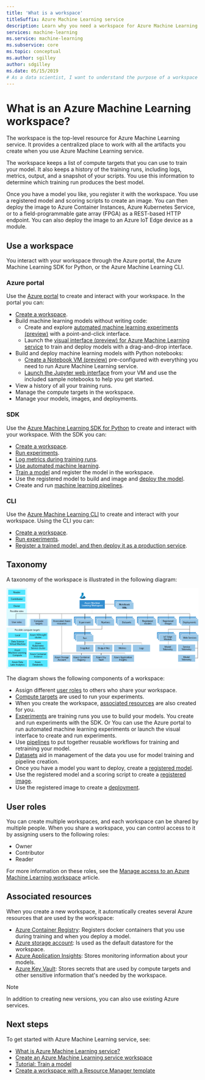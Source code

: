 ```yaml
---
title: 'What is a workspace'
titleSuffix: Azure Machine Learning service
description: Learn why you need a workspace for Azure Machine Learning service.
services: machine-learning
ms.service: machine-learning
ms.subservice: core
ms.topic: conceptual
ms.author: sgilley
author: sdgilley
ms.date: 05/15/2019
# As a data scientist, I want to understand the purpose of a workspace for Azure Machine Learning service.
---
```



# What is an Azure Machine Learning workspace?

The workspace is the top-level resource for Azure Machine Learning service. It provides a centralized place to work with all the artifacts you create when you use Azure Machine Learning service.

The workspace keeps a list of compute targets that you can use to train your model. It also keeps a history of the training runs, including logs, metrics, output, and a snapshot of your scripts. You use this information to determine which training run produces the best model.

Once you have a model you like, you register it with the workspace. You use a registered model and scoring scripts to create an image. You can then deploy the image to Azure Container Instances, Azure Kubernetes Service, or to a field-programmable gate array (FPGA) as a REST-based HTTP endpoint. You can also deploy the image to an Azure IoT Edge device as a module.



## Use a workspace

You interact with your workspace through the Azure portal, the Azure Machine Learning SDK for Python, or the Azure Machine Learning CLI.  

### Azure portal

Use the [Azure portal](https://azure.portal.com) to create and interact with your workspace.  In the portal you can:

+ [Create a workspace](setup-create-workspace.md#portal).
+ Build machine learning models without writing code:  
    + Create and explore [automated machine learning experiments (preview)](how-to-create-portal-experiments.md) with a point-and-click interface.
    + Launch the [visual interface (preview) for Azure Machine Learning service](ui-concept-visual-interface.md) to train and deploy models with a drag-and-drop interface.
+ Build and deploy machine learning models with Python notebooks:
    + [Create a Notebook VM (preview)](quickstart-run-cloud-notebook.md) pre-configured with everything you need to run Azure Machine Learning service. 
    + [Launch the Jupyter web interface](quickstart-run-cloud-notebook.md#launch) from your VM and use the included sample notebooks to help you get started.
+ View a history of all your training runs.
+ Manage the compute targets in the workspace.
+ Manage your models, images, and deployments.

### SDK

Use the [Azure Machine Learning SDK for Python](https://docs.microsoft.com/python/api/overview/azure/ml/intro?view=azure-ml-py) to create and interact with your workspace.  With the SDK you can:

+ [Create a workspace](setup-create-workspace.md#sdk).
+ [Run experiments](quickstart-run-local-notebook.md).
+ [Log metrics during training runs](how-to-track-experiments.md).
+ [Use automated machine learning](tutorial-auto-train-models.md).
+ [Train a model](tutorial-train-models-with-aml.md) and register the model in the workspace.
+ Use the registered model to build and image and [deploy the model](tutorial-deploy-models-with-aml.md).  
+ Create and run [machine learning pipelines](how-to-create-your-first-pipeline.md).

### CLI

Use the [Azure Machine Learning CLI](https://docs.microsoft.com/azure/machine-learning/service/reference-azure-machine-learning-cli) to create and interact with your workspace.  Using the CLI you can:

+ [Create a workspace](https://docs.microsoft.com/azure/machine-learning/service/reference-azure-machine-learning-cli#resource-management).
+ [Run experiments](https://docs.microsoft.com/azure/machine-learning/service/reference-azure-machine-learning-cli#experiments).
+ [Register a trained model, and then deploy it as a production service](https://docs.microsoft.com/azure/machine-learning/service/reference-azure-machine-learning-cli#model-registration-profiling-deployment).

## Taxonomy 

A taxonomy of the workspace is illustrated in the following diagram:

[![Workspace taxonomy](./media/concept-azure-machine-learning-architecture/azure-machine-learning-taxonomy.png)](./media/concept-azure-machine-learning-architecture/azure-machine-learning-taxonomy.png#lightbox)

The diagram shows the following components of a workspace:
+ Assign different [user roles](#roles) to others who share your workspace.
+ [Compute targets](concept-azure-machine-learning-architecture.md#compute-target) are used to run your experiments.
+ When you create the workspace, [associated resources](#resources) are also created for you.
+ [Experiments](concept-azure-machine-learning-architecture.md#experiments) are training runs you use to build your models.  You create and run experiments with the SDK.  Or You can use the Azure portal to run automated machine learning experiments or launch the visual interface to create and run experiments.  
+ Use [pipelines](concept-azure-machine-learning-architecture.md#pipeline) to put together reusable workflows for training and retraining your model.
+ [Datasets](concept-azure-machine-learning-architecture.md#dataset) aid in management of the data you use for model training and pipeline creation.
+ Once you have a model you want to deploy, create a [registered model](concept-azure-machine-learning-architecture.md#model-registry).
+ Use the registered model and a scoring script to create a [registered image](concept-azure-machine-learning-architecture.md#image-registry).
+ Use the registered image to create a [deployment](concept-azure-machine-learning-architecture.md#image-registry).

## <a name="roles"></a>User roles

You can create multiple workspaces, and each workspace can be shared by multiple people. When you share a workspace, you can control access to it by assigning users to the following roles:

* Owner
* Contributor
* Reader

For more information on these roles, see the [Manage access to an Azure Machine Learning workspace](how-to-assign-roles.md) article.

## <a name="resources"></a> Associated resources

When you create a new workspace, it automatically creates several Azure resources that are used by the workspace:

* [Azure Container Registry](https://azure.microsoft.com/services/container-registry/): Registers docker containers that you use during training and when you deploy a model.
* [Azure storage account](https://azure.microsoft.com/services/storage/): Is used as the default datastore for the workspace.
* [Azure Application Insights](https://azure.microsoft.com/services/application-insights/): Stores monitoring information about your models.
* [Azure Key Vault](https://azure.microsoft.com/services/key-vault/): Stores secrets that are used by compute targets and other sensitive information that's needed by the workspace.

> [!NOTE]
> In addition to creating new versions, you can also use existing Azure services.

## Next steps

To get started with Azure Machine Learning service, see:

* [What is Azure Machine Learning service?](overview-what-is-azure-ml.md)
* [Create an Azure Machine Learning service workspace](setup-create-workspace.md)
* [Tutorial: Train a model](tutorial-train-models-with-aml.md)
* [Create a workspace with a Resource Manager template](how-to-create-workspace-template.md)